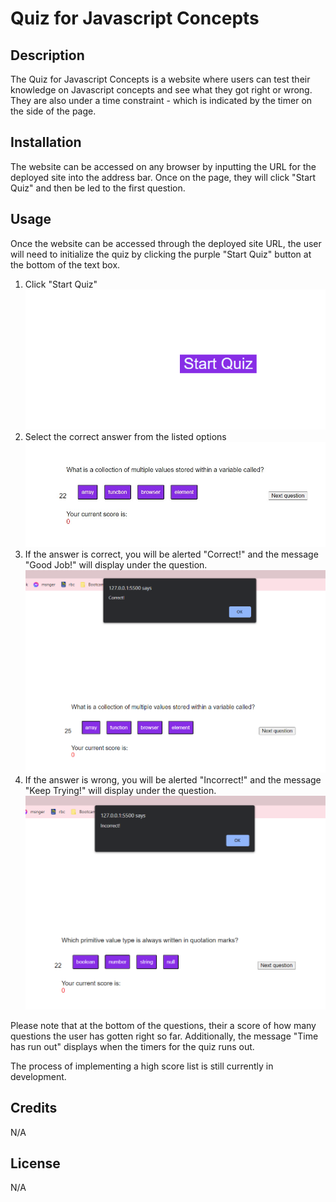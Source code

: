 # Quiz for Javascript Concepts

## Description
The Quiz for Javascript Concepts is a website where users can test their knowledge on Javascript concepts and see what they got right or wrong. They are also under a time constraint - which is indicated by the timer on the side of the page. 

## Installation
The website can be accessed on any browser by inputting the URL for the deployed site into the address bar. Once on the page, they will click "Start Quiz" and then be led to the first question. 

## Usage
Once the website can be accessed through the deployed site URL, the user will need to initialize the quiz by clicking the purple "Start Quiz" button at the bottom of the text box. 
1. Click "Start Quiz"
![Start Button](./imgs/start-button.jpg)
2. Select the correct answer from the listed options
![Question 1](./imgs/question.jpg)
3. If the answer is correct, you will be alerted "Correct!" and the message "Good Job!" will display under the question. 
![Correct answer question example](./imgs/correct-example.jpg)
4. If the answer is wrong, you will be alerted "Incorrect!" and the message "Keep Trying!" will display under the question. 
![Incorrect answer question example](./imgs/incorrect-example.jpg)


Please note that at the bottom of the questions, their a score of how many questions the user has gotten right so far. Additionally, the message "Time has run out" displays when the timers for the quiz runs out. 

The process of implementing a high score list is still currently in development. 


## Credits
N/A

## License
N/A